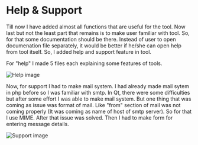 # Help & Support

Till now I have added almost all functions that are useful for the tool. Now last but not the least part that remains is to make user familiar with tool. So, for that some documentation should be there. Instead of user to open documenation file separately, it would be better if he/she can open help from tool itself. So, I added help and support feature in tool.

For "help" I made 5 files each explaining some features of tools.

![Help image](/web/gsoc/2018/sparsh_789/help.png)

Now, for support I had to make mail system. I had already made mail sytem in php before so I was familiar with smtp. In Qt, there were some difficulties but after some effort I was able to make mail system. But one thing that was coming as issue was format of mail. Like "from" section of mail was not coming properly (It was coming as name of host of smtp server). So for that I use MIME. After that issue was solved. Then I had to make form for entering message details.

![Support image](/web/gsoc/2018/sparsh_789/support.png)
